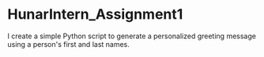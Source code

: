 # HunarIntern_Assignment1
I create a simple Python script to generate a personalized greeting message using a person's first and last names.
